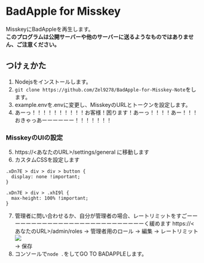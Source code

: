 # BadApple for Misskey
MisskeyにBadAppleを再生します。  
**このプログラムは公開サーバーや他のサーバーに送るようなものではありません、ご注意ください。**

## つけぇかた
1. Nodejsをインストールします。
2. `git clone https://github.com/Zel9278/BadApple-for-Misskey-Note`をします。
3. example.envを.envに変更し、MisskeyのURLとトークンを設定します。
4. あーっ！！！！！！！！！！お客様！困ります！あーっ！！！！あー！！！おきゃっあーーーーーー！！！！！！！
### MisskeyのUIの設定
5. https://<あなたのURL>/settings/general に移動します
6. カスタムCSSを設定します
```
.xDn7E > div > div > button {
  display: none !important;
}

.xDn7E > div > .xhI9l {
  max-height: 100% !important;
}
```
7. 管理者に問い合わせるか、自分が管理者の場合、レートリミットをすごーーーーーーーーーーーーーーーーーーーーーーーーーーく緩めます
https://<あなたのURL>/admin/roles -> 管理者用のロール -> 編集 -> レートリミット
![](https://f.c30.life/aa32.png/direct)  
-> 保存
8. コンソールで`node .`をしてGO TO BADAPPLEします。
